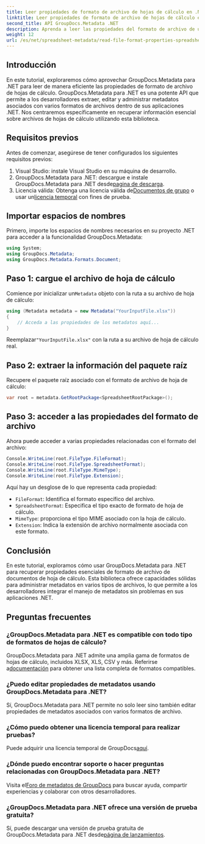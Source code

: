 ```yaml
---
title: Leer propiedades de formato de archivo de hojas de cálculo en .NET
linktitle: Leer propiedades de formato de archivo de hojas de cálculo en .NET
second_title: API GroupDocs.Metadata .NET
description: Aprenda a leer las propiedades del formato de archivo de una hoja de cálculo usando GroupDocs.Metadata para .NET. Acceda al formato de archivo, al tipo MIME y más con simples llamadas API.
weight: 12
url: /es/net/spreadsheet-metadata/read-file-format-properties-spreadsheets/
---
```

## Introducción
En este tutorial, exploraremos cómo aprovechar GroupDocs.Metadata para .NET para leer de manera eficiente las propiedades de formato de archivo de hojas de cálculo. GroupDocs.Metadata para .NET es una potente API que permite a los desarrolladores extraer, editar y administrar metadatos asociados con varios formatos de archivos dentro de sus aplicaciones .NET. Nos centraremos específicamente en recuperar información esencial sobre archivos de hojas de cálculo utilizando esta biblioteca.
## Requisitos previos
Antes de comenzar, asegúrese de tener configurados los siguientes requisitos previos:
1. Visual Studio: instale Visual Studio en su máquina de desarrollo.
2.  GroupDocs.Metadata para .NET: descargue e instale GroupDocs.Metadata para .NET desde[pagina de descarga](https://releases.groupdocs.com/metadata/net/).
3.  Licencia válida: Obtenga una licencia válida de[Documentos de grupo](https://purchase.groupdocs.com/buy) o usar un[licencia temporal](https://purchase.groupdocs.com/temporary-license/) con fines de prueba.

## Importar espacios de nombres
Primero, importe los espacios de nombres necesarios en su proyecto .NET para acceder a la funcionalidad GroupDocs.Metadata:
```csharp
using System;
using GroupDocs.Metadata;
using GroupDocs.Metadata.Formats.Document;
```
## Paso 1: cargue el archivo de hoja de cálculo
 Comience por inicializar un`Metadata` objeto con la ruta a su archivo de hoja de cálculo:
```csharp
using (Metadata metadata = new Metadata("YourInputFile.xlsx"))
{
    // Acceda a las propiedades de los metadatos aquí...
}
```
 Reemplazar`"YourInputFile.xlsx"` con la ruta a su archivo de hoja de cálculo real.
## Paso 2: extraer la información del paquete raíz
Recupere el paquete raíz asociado con el formato de archivo de hoja de cálculo:
```csharp
var root = metadata.GetRootPackage<SpreadsheetRootPackage>();
```
## Paso 3: acceder a las propiedades del formato de archivo
Ahora puede acceder a varias propiedades relacionadas con el formato del archivo:
```csharp
Console.WriteLine(root.FileType.FileFormat);
Console.WriteLine(root.FileType.SpreadsheetFormat);
Console.WriteLine(root.FileType.MimeType);
Console.WriteLine(root.FileType.Extension);
```
Aquí hay un desglose de lo que representa cada propiedad:
- `FileFormat`: Identifica el formato específico del archivo.
- `SpreadsheetFormat`: Especifica el tipo exacto de formato de hoja de cálculo.
- `MimeType`: proporciona el tipo MIME asociado con la hoja de cálculo.
- `Extension`: Indica la extensión de archivo normalmente asociada con este formato.

## Conclusión
En este tutorial, exploramos cómo usar GroupDocs.Metadata para .NET para recuperar propiedades esenciales de formato de archivo de documentos de hoja de cálculo. Esta biblioteca ofrece capacidades sólidas para administrar metadatos en varios tipos de archivos, lo que permite a los desarrolladores integrar el manejo de metadatos sin problemas en sus aplicaciones .NET.

## Preguntas frecuentes
### ¿GroupDocs.Metadata para .NET es compatible con todo tipo de formatos de hojas de cálculo?
 GroupDocs.Metadata para .NET admite una amplia gama de formatos de hojas de cálculo, incluidos XLSX, XLS, CSV y más. Referirse a[documentación](https://tutorials.groupdocs.com/metadata/net/) para obtener una lista completa de formatos compatibles.
### ¿Puedo editar propiedades de metadatos usando GroupDocs.Metadata para .NET?
Sí, GroupDocs.Metadata para .NET permite no solo leer sino también editar propiedades de metadatos asociados con varios formatos de archivo.
### ¿Cómo puedo obtener una licencia temporal para realizar pruebas?
 Puede adquirir una licencia temporal de GroupDocs[aquí](https://purchase.groupdocs.com/temporary-license/).
### ¿Dónde puedo encontrar soporte o hacer preguntas relacionadas con GroupDocs.Metadata para .NET?
 Visita el[Foro de metadatos de GroupDocs](https://forum.groupdocs.com/c/metadata/14) para buscar ayuda, compartir experiencias y colaborar con otros desarrolladores.
### ¿GroupDocs.Metadata para .NET ofrece una versión de prueba gratuita?
 Sí, puede descargar una versión de prueba gratuita de GroupDocs.Metadata para .NET desde[página de lanzamientos](https://releases.groupdocs.com/).
